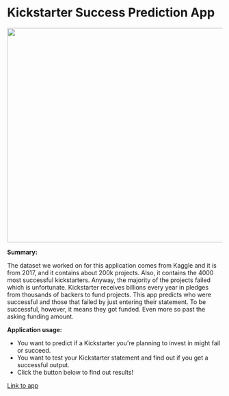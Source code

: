 # Kickstarter Success Prediction App

<img src="https://raw.githubusercontent.com/Kickstarter-Success-Build/front-end/main/Dash%20App/assets/Inkedfailure-to-success_LI.jpg" width="1000" height="500">

**Summary:**

The dataset we worked on for this application comes from Kaggle and it is from 2017,
and it contains about 200k projects. Also, it contains the 4000 most successful
kickstarters. Anyway, the majority of the projects failed which is unfortunate.
Kickstarter receives billions every year in pledges from thousands of backers
to fund projects. This app predicts who were successful and those that failed by
just entering their statement. To be successful, however, it means they got funded.
Even more so past the asking funding amount.

**Application usage:**

- You want to predict if a Kickstarter you're planning to invest in might fail or succeed.
- You want to test your Kickstarter statement and find out if you get a successful output.
- Click the button below to find out results!

[Link to app](https://kickstarter-success-prediction.herokuapp.com/)
